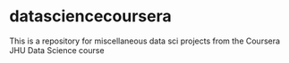 # datasciencecoursera
This is a repository for miscellaneous data sci projects from the Coursera JHU Data Science course
